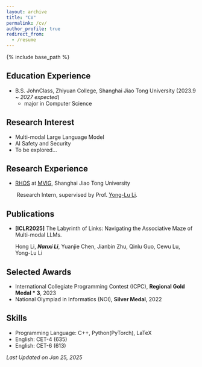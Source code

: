 ```yaml
---
layout: archive
title: "CV"
permalink: /cv/
author_profile: true
redirect_from:
  - /resume
---
```


{% include base_path %}



## Education Experience

- B.S.  JohnClass, Zhiyuan College, Shanghai Jiao Tong University   (2023.9 ~ *2027 expected*)
  - major in Computer Science





## Research Interest

- Multi-modal Large Language Model
- AI Safety and Security
- To be explored...





## Research Experience

- [RHOS](https://mvig-rhos.com/) at [MVIG](https://www.mvig.org), Shanghai Jiao Tong University

  ​	Research Intern, supervised by Prof. [Yong-Lu Li](https://dirtyharrylyl.github.io/).



## Publications

- **[ICLR2025]** The Labyrinth of Links: Navigating the Associative Maze of Multi-modal LLMs. 

  Hong Li, _**Nanxi Li**_, Yuanjie Chen, Jianbin Zhu, Qinlu Guo, Cewu Lu, Yong-Lu Li



## Selected Awards

- International Collegiate Programming Contest (ICPC), **Regional Gold Medal * 3**, 2023
- National Olympiad in Informatics (NOI), **Silver Medal**, 2022





## Skills

- Programming Language: C++, Python(PyTorch), LaTeX
- English: CET-4 (635)
- English: CET-6 (613)





*Last Updated on Jan 25, 2025*
